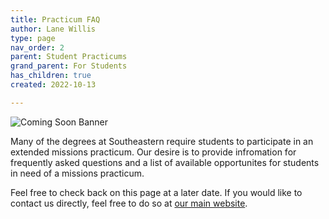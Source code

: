 ```yaml
---
title: Practicum FAQ
author: Lane Willis
type: page
nav_order: 2
parent: Student Practicums
grand_parent: For Students
has_children: true
created: 2022-10-13

---
```


![Coming Soon Banner](https://i.imgur.com/pxK8WAn.png)


Many of the degrees at Southeastern require students to participate in an extended missions practicum. Our desire is to provide infromation for frequently asked questions and a list of available opportunites for students in need of a missions practicum.

Feel free to check back on this page at a later date. If you would like to contact us directly, feel free to do so at [our main website](https://thecgcs.org).

